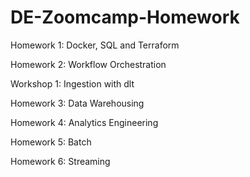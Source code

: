 # DE-Zoomcamp-Homework

Homework 1: Docker, SQL and Terraform

Homework 2: Workflow Orchestration

Workshop 1: Ingestion with dlt

Homework 3: Data Warehousing

Homework 4: Analytics Engineering

Homework 5: Batch

Homework 6: Streaming